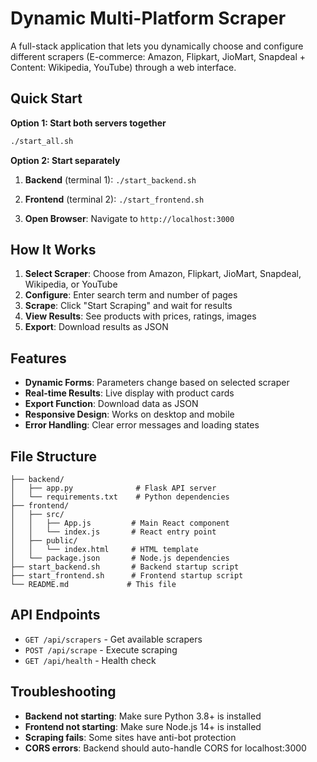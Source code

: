 # Dynamic Multi-Platform Scraper

A full-stack application that lets you dynamically choose and configure different scrapers (E-commerce: Amazon, Flipkart, JioMart, Snapdeal + Content: Wikipedia, YouTube) through a web interface.

## Quick Start

**Option 1: Start both servers together**
```bash
./start_all.sh
```

**Option 2: Start separately**
1. **Backend** (terminal 1): `./start_backend.sh`
2. **Frontend** (terminal 2): `./start_frontend.sh`

3. **Open Browser**: Navigate to `http://localhost:3000`

## How It Works

1. **Select Scraper**: Choose from Amazon, Flipkart, JioMart, Snapdeal, Wikipedia, or YouTube
2. **Configure**: Enter search term and number of pages
3. **Scrape**: Click "Start Scraping" and wait for results
4. **View Results**: See products with prices, ratings, images
5. **Export**: Download results as JSON

## Features

- **Dynamic Forms**: Parameters change based on selected scraper
- **Real-time Results**: Live display with product cards
- **Export Function**: Download data as JSON
- **Responsive Design**: Works on desktop and mobile
- **Error Handling**: Clear error messages and loading states

## File Structure

```
├── backend/
│   ├── app.py              # Flask API server
│   └── requirements.txt    # Python dependencies
├── frontend/
│   ├── src/
│   │   ├── App.js         # Main React component
│   │   └── index.js       # React entry point
│   ├── public/
│   │   └── index.html     # HTML template
│   └── package.json       # Node.js dependencies
├── start_backend.sh       # Backend startup script
├── start_frontend.sh      # Frontend startup script
└── README.md             # This file
```

## API Endpoints

- `GET /api/scrapers` - Get available scrapers
- `POST /api/scrape` - Execute scraping
- `GET /api/health` - Health check

## Troubleshooting

- **Backend not starting**: Make sure Python 3.8+ is installed
- **Frontend not starting**: Make sure Node.js 14+ is installed
- **Scraping fails**: Some sites have anti-bot protection
- **CORS errors**: Backend should auto-handle CORS for localhost:3000